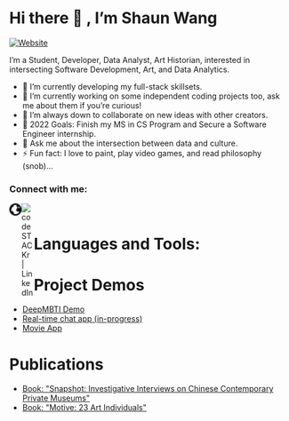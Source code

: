 # Hi there 👋 , I’m Shaun Wang

[![Website](https://img.shields.io/website?label=portfolio&style=for-the-badge&url=https%3A%2F%2Fcodestackr.com)](https://shaun-wang.com/)

I’m a Student, Developer, Data Analyst, Art Historian, interested in intersecting Software Development, Art, and Data Analytics.

- 🌱  I’m currently developing my full-stack skillsets.
- 🔭  I’m currently working on some independent coding projects too, ask me about them if you’re curious!
- 👯  I’m always down to collaborate on new ideas with other creators.
- 🤔  2022 Goals: Finish my MS in CS Program and Secure a Software Engineer internship.
- 💬  Ask me about the intersection between data and culture.
- ⚡  Fun fact: I love to paint, play video games, and read philosophy (snob)… 

### Connect with me:

[<img align="left" alt="codeSTACKr.com" width="22px" src="https://raw.githubusercontent.com/iconic/open-iconic/master/svg/globe.svg" />][portfolio]
[<img align="left" alt="codeSTACKr | LinkedIn" width="22px" src="https://cdn.jsdelivr.net/npm/simple-icons@v3/icons/linkedin.svg" />][linkedin]

<br />

# Languages and Tools:


# Project Demos
- [DeepMBTI Demo](https://youtu.be/g5q-EGc95Cc)
- [Real-time chat app (in-progress)](https://github.com/shaunwang1350/js-react-chat-app)
- [Movie App](https://shaunwang1350.github.io/js-Movies-App/)

# Publications
- [Book: "Snapshot: Investigative Interviews on Chinese Contemporary Private Museums"](https://globalcenters.columbia.edu/events/snapshot-discussion-chinese-contemporary-private-art-museums)
- [Book: "Motive: 23 Art Individuals"](https://news.artnet.com/market/ai-weiwei-headlines-new-book-of-interviews-72201)

[linkedin]: https://www.linkedin.com/in/wang-shaun/
[portfolio]: https://shaun-wang.com/
